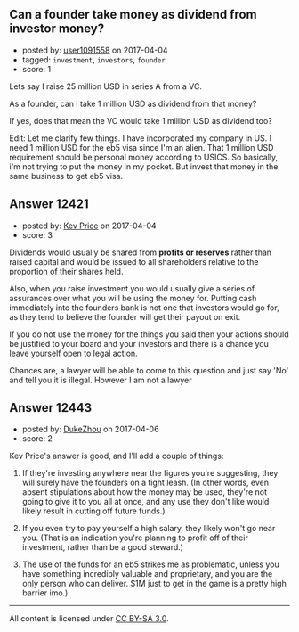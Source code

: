 ## Can a founder take money as dividend from investor money?

- posted by: [user1091558](https://stackexchange.com/users/1098507/user1091558) on 2017-04-04
- tagged: `investment`, `investors`, `founder`
- score: 1

Lets say I raise 25 million USD in series A from a VC. 

As a founder, can i take 1 million USD as dividend from that money?

If yes, does that mean the VC would take 1 million USD as dividend too?

Edit:
Let me clarify few things. I have incorporated my company in US. I need 1 million USD for the eb5 visa since I'm an alien. That 1 million USD requirement should be personal money according to USICS. So basically, i'm not trying to put the money in my pocket. But invest that money in the same business to get eb5 visa.


## Answer 12421

- posted by: [Kev Price](https://stackexchange.com/users/1109274/kev-price) on 2017-04-04
- score: 3

Dividends would usually be shared from **profits or reserves** rather than raised capital and would be issued to all shareholders relative to the proportion of their shares held.

Also, when you raise investment you would usually give a series of assurances over what you will be using the money for. Putting cash immediately into the founders bank is not one that investors would go for, as they tend to believe the founder will get their payout on exit. 

If you do not use the money for the things you said then your actions should be justified to your board and your investors and there is a chance you leave yourself open to legal action.

Chances are, a lawyer will be able to come to this question and just say 'No' and tell you it is illegal. However I am not a lawyer


## Answer 12443

- posted by: [DukeZhou](https://stackexchange.com/users/4146639/dukezhou) on 2017-04-06
- score: 2

Kev Price's answer is good, and I'll add a couple of things:

1. If they're investing anywhere near the figures you're suggesting, they will surely have the founders on a tight leash.  (In other words, even absent stipulations about how the money may be used, they're not going to give it to you all at once, and any use they don't like would likely result in cutting off future funds.)

2. If you even try to pay yourself a high salary, they likely won't go near you. (That is an indication you're planning to profit off of their investment, rather than be a good steward.) 

3. The use of the funds for an eb5 strikes me as problematic, unless you have something incredibly valuable and proprietary, and you are the only person who can deliver.  $1M just to get in the game is a pretty high barrier imo.)



---

All content is licensed under [CC BY-SA 3.0](https://creativecommons.org/licenses/by-sa/3.0/).
